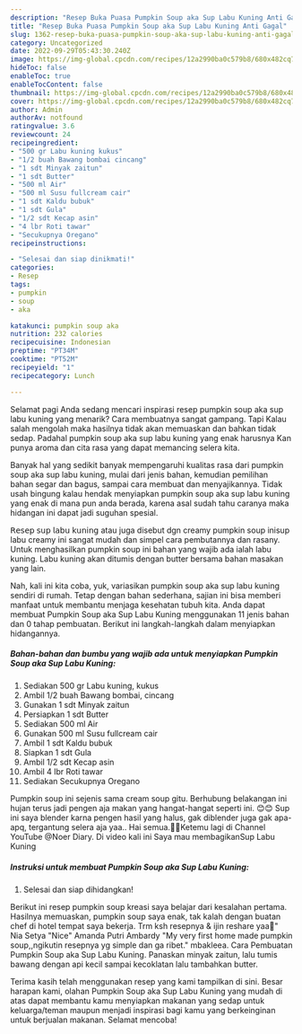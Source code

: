 ```yaml
---
description: "Resep Buka Puasa Pumpkin Soup aka Sup Labu Kuning Anti Gagal"
title: "Resep Buka Puasa Pumpkin Soup aka Sup Labu Kuning Anti Gagal"
slug: 1362-resep-buka-puasa-pumpkin-soup-aka-sup-labu-kuning-anti-gagal
category: Uncategorized
date: 2022-09-29T05:43:30.240Z
image: https://img-global.cpcdn.com/recipes/12a2990ba0c579b8/680x482cq70/pumpkin-soup-aka-sup-labu-kuning-foto-resep-utama.jpg
hideToc: false
enableToc: true
enableTocContent: false
thumbnail: https://img-global.cpcdn.com/recipes/12a2990ba0c579b8/680x482cq70/pumpkin-soup-aka-sup-labu-kuning-foto-resep-utama.jpg
cover: https://img-global.cpcdn.com/recipes/12a2990ba0c579b8/680x482cq70/pumpkin-soup-aka-sup-labu-kuning-foto-resep-utama.jpg
author: Admin
authorAv: notfound
ratingvalue: 3.6
reviewcount: 24
recipeingredient:
- "500 gr Labu kuning kukus"
- "1/2 buah Bawang bombai cincang"
- "1 sdt Minyak zaitun"
- "1 sdt Butter"
- "500 ml Air"
- "500 ml Susu fullcream cair"
- "1 sdt Kaldu bubuk"
- "1 sdt Gula"
- "1/2 sdt Kecap asin"
- "4 lbr Roti tawar"
- "Secukupnya Oregano"
recipeinstructions:

- "Selesai dan siap dinikmati!"
categories:
- Resep
tags:
- pumpkin
- soup
- aka

katakunci: pumpkin soup aka 
nutrition: 232 calories
recipecuisine: Indonesian
preptime: "PT34M"
cooktime: "PT52M"
recipeyield: "1"
recipecategory: Lunch

---
```



Selamat pagi Anda sedang mencari inspirasi resep pumpkin soup aka sup labu kuning yang menarik? Cara membuatnya sangat gampang. Tapi Kalau salah mengolah maka hasilnya tidak akan memuaskan dan bahkan tidak sedap. Padahal pumpkin soup aka sup labu kuning yang enak harusnya Kan punya aroma dan cita rasa yang dapat memancing selera kita.


Banyak hal yang sedikit banyak mempengaruhi kualitas rasa dari pumpkin soup aka sup labu kuning, mulai dari jenis bahan, kemudian pemilihan bahan segar dan bagus, sampai cara membuat dan menyajikannya. Tidak usah bingung kalau hendak menyiapkan pumpkin soup aka sup labu kuning yang enak di mana pun anda berada, karena asal sudah tahu caranya maka hidangan ini dapat jadi suguhan spesial.

𝖱𝖾𝗌𝖾𝗉 𝗌𝗎𝗉 𝗅𝖺𝖻𝗎 𝗄𝗎𝗇𝗂𝗇𝗀 atau juga disebut dgn creamy pumpkin soup inisup labu creamy ini sangat mudah dan simpel cara pembutannya dan rasany. Untuk menghasilkan pumpkin soup ini bahan yang wajib ada ialah labu kuning. Labu kuning akan ditumis dengan butter bersama bahan masakan yang lain.


Nah, kali ini kita coba, yuk, variasikan pumpkin soup aka sup labu kuning sendiri di rumah. Tetap dengan bahan sederhana, sajian ini bisa memberi manfaat untuk membantu menjaga kesehatan tubuh kita. Anda dapat membuat Pumpkin Soup aka Sup Labu Kuning menggunakan 11 jenis bahan dan 0 tahap pembuatan. Berikut ini langkah-langkah dalam menyiapkan hidangannya.

<!--inarticleads1-->

##### Bahan-bahan dan bumbu yang wajib ada untuk menyiapkan Pumpkin Soup aka Sup Labu Kuning:

1. Sediakan 500 gr Labu kuning, kukus
1. Ambil 1/2 buah Bawang bombai, cincang
1. Gunakan 1 sdt Minyak zaitun
1. Persiapkan 1 sdt Butter
1. Sediakan 500 ml Air
1. Gunakan 500 ml Susu fullcream cair
1. Ambil 1 sdt Kaldu bubuk
1. Siapkan 1 sdt Gula
1. Ambil 1/2 sdt Kecap asin
1. Ambil 4 lbr Roti tawar
1. Sediakan Secukupnya Oregano


Pumpkin soup ini sejenis sama cream soup gitu. Berhubung belakangan ini hujan terus jadi pengen aja makan yang hangat-hangat seperti ini. 😊😊 Sup ini saya blender karna pengen hasil yang halus, gak diblender juga gak apa-apq, tergantung selera aja yaa.. Hai semua.🙏😊Ketemu lagi di Channel YouTube @Noer Diary. Di video kali ini Saya mau membagikanSup Labu Kuning 

<!--inarticleads2-->

##### Instruksi untuk membuat Pumpkin Soup aka Sup Labu Kuning:


1. Selesai dan siap dihidangkan!

Berikut ini resep pumpkin soup kreasi saya belajar dari kesalahan pertama. Hasilnya memuaskan, pumpkin soup saya enak, tak kalah dengan buatan chef di hotel tempat saya bekerja. Trm ksh resepnya &amp; ijin reshare yaa🥰&#34; Nia Setya &#34;Nice&#34; Amanda Putri Ambardy &#34;My very first home made pumpkin soup,,ngikutin resepnya yg simple dan ga ribet.&#34; mbakleea. Cara Pembuatan Pumpkin Soup aka Sup Labu Kuning. Panaskan minyak zaitun, lalu tumis bawang dengan api kecil sampai kecoklatan lalu tambahkan butter. 

Terima kasih telah menggunakan resep yang kami tampilkan di sini. Besar harapan kami, olahan Pumpkin Soup aka Sup Labu Kuning yang mudah di atas dapat membantu kamu menyiapkan makanan yang sedap untuk keluarga/teman maupun menjadi inspirasi bagi kamu yang berkeinginan untuk berjualan makanan. Selamat mencoba!
